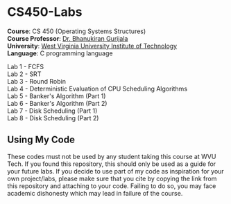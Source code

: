 # CS450-Labs
**Course**: CS 450 (Operating Systems Structures) <br />
**Course Professor**: [Dr. Bhanukiran Gurijala](https://engineering.wvutech.edu/faculty-and-staff/bhanukiran-gurijala) <br />
**University**: [West Virginia University Institute of Technology](https://www.wvutech.edu/) <br />
**Language**: C programming language <br />


Lab 1 - FCFS <br />
Lab 2 - SRT <br />
Lab 3 - Round Robin <br />
Lab 4 - Deterministic Evaluation of CPU Scheduling Algorithms <br />
Lab 5 - Banker's Algorithm (Part 1) <br />
Lab 6 - Banker's Algorithm (Part 2) <br />
Lab 7 - Disk Scheduling (Part 1) <br />
Lab 8 - Disk Scheduling (Part 2) <br />

## Using My Code
These codes must not be used by any student taking this course at WVU Tech. If you found this repository, this should only be used as a guide for your future labs. If you decide to use part of my code as inspiration for your own project/labs, please make sure that you cite by copying the link from this repository and attaching to your code. Failing to do so, you may face academic dishonesty which may lead in failure of the course.
